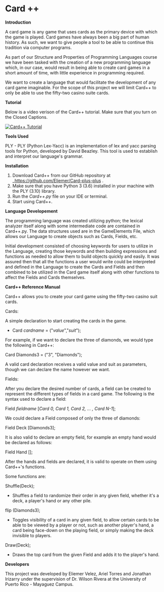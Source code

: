 # Card ++

**Introduction**

A card game is any game that uses cards as the primary
device with which the game is played. 
Card games have always been a big part of human history.
As such, we want to give people a tool to be able to 
continue this tradition via computer programs.


As part of our Structure and Properties of Programming 
Languages course we have been tasked with the creation 
of a new programming language which, in our case, would result
in being able to create card games in a short amount of 
time, with little experience in programming required.

We want to create a language that would facilitate the
development of any card game imaginable.
For the scope of this project we will 
limit Card++ to only be able to use
the fifty-two casino suite cards.

**Tutorial**

Below is a video verison of the Card++ tutorial. Make sure that you turn on the Closed Captions.

[![Card++ Tutorial](https://img.youtube.com/vi/yCm0ClWMNVQ/1.jpg)](https://www.youtube.com/watch?v=yCm0ClWMNVQ "Card++ Tutorial")



**Tools Used**

PLY - PLY (Python Lex-Yacc) is an implementation
of lex and yacc parsing tools for
Python, developed by David Beazley. This tool is used to 
establish and interpret our language's grammar.

**Installation**

1. Download Card++ from our GitHub
repository at _https://github.com/Eliemer/Card-plus-plus .
2. Make sure that you have Python 3 (3.6) 
installed in your machine with the PLY (3.10) library.
3. Run the _Card++.py_ file on your IDE or terminal.
4. Start using Card++.

**Language Developement**

The programming language was created utilizing python; the lexical
analyzer itself along with some intermediate code are contained in 
Card++.py. The data structures used are in the GameElements File, which 
allows our Language to create objects such as Cards, Fields, etc.

Initial development consisted of choosing keywords for users to utilize
in the Language, creating those keywords and then building expressions 
and functions as needed to allow them to build objects quickly and easily.
It was assured then that all the functions a user would write could be 
interpreted and defined in the Language to create the Cards and Fields 
and then combined to be utilized in the Card game itself along with
other functions to affect the Fields and Cards themselves.


**Card++ Reference Manual**

Card++ allows you to create your card game using the
fifty-two casino suit cards. 


Cards:

A simple declaration to start creating the cards in the game.

- Card _cardname_ = ("_value_","_suit_");
 
For example, if we want to declare the three of
diamonds, we would type the following in Card++:

Card Diamonds3 = ("3", "Diamonds");

A valid card declaration receives a valid value and suit 
as parameters, though we can declare the name however we want.


Fields: 

After you declare the desired number of cards, a field can be
created to represent the different types of fields in a card
game. The following is the syntax used to declare a field:

Field _fieldname_ [_Card 0, Card 1, Card 2, ... , Card N-1_];

We could declare a Field composed of only the three of 
diamonds:

Field Deck [Diamonds3];

It is also valid to declare an empty field, for example
an empty hand would be declared as follows:

Field Hand [];

After the hands and fields are declared, it is valid to 
operate on them using Card++'s functions.

Some functions are:

Shuffle(Deck);

- Shuffles a field to randomize their order in any given field, whether
it's a deck, a player's hand or any other pile.

flip (Diamonds3);

- Toggles visibility of a card in any given field, to allow certain cards
to be able to be viewed by a player or not, such as another player's hand,
a card being face-down on the playing field, or simply making the deck
invisible to players.

Draw(Deck);

- Draws the top card from the given Field and adds it to the player's hand.


**Developers**

This project was developed by Eliemer Velez, Ariel Torres
and Jonathan Irizarry under the supervision of Dr. Wilson
Rivera at the University of Puerto Rico - Mayaguez Campus.




